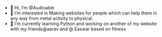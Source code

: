 - 👋 Hi, I’m @Audioable
- 👀 I’m interested in Making websites for people which can help them in any way from metal activity to physical.
- 🌱 I’m currently learning Python and working on another of my website with my friends@aarav and @ Easwar based on fitness  


<!---
EasQuiz/EasQuiz is a ✨ special ✨ repository because its `README.md` (this file) appears on your GitHub profile.
You can click the Preview link to take a look at your changes.
--->
